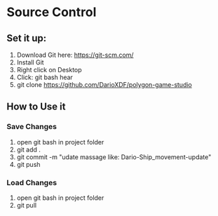 # Source Control

## Set it up:
1. Download Git here: https://git-scm.com/
2. Install Git
3. Right click on Desktop
4. Click: git bash hear
  5. git clone https://github.com/DarioXDF/polygon-game-studio

## How to Use it

### Save Changes

1. open git bash in project folder
  2. git add .
  3. git commit -m "udate massage like: Dario-Ship_movement-update"
  4. git push
  
### Load Changes

1. open git bash in project folder
  2. git pull
